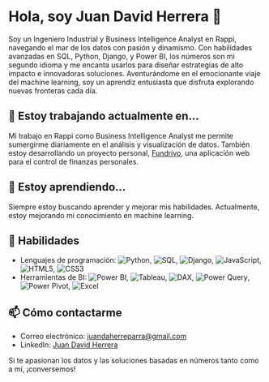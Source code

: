 # Hola, soy Juan David Herrera 👋

Soy un Ingeniero Industrial y Business Intelligence Analyst en Rappi, navegando el mar de los datos con pasión y dinamismo. Con habilidades avanzadas en SQL, Python, Django, y Power BI, los números son mi segundo idioma y me encanta usarlos para diseñar estrategias de alto impacto e innovadoras soluciones. Aventurándome en el emocionante viaje del machine learning, soy un aprendiz entusiasta que disfruta explorando nuevas fronteras cada día.

## 🔭 Estoy trabajando actualmente en...

Mi trabajo en Rappi como Business Intelligence Analyst me permite sumergirme diariamente en el análisis y visualización de datos. También estoy desarrollando un proyecto personal, [Fundrivo](https://github.com/juandaherrera/fundrivo), una aplicación web para el control de finanzas personales.

## 🌱 Estoy aprendiendo...

Siempre estoy buscando aprender y mejorar mis habilidades. Actualmente, estoy mejorando mi conocimiento en machine learning.

## 💼 Habilidades

- Lenguajes de programación: ![Python](https://img.shields.io/badge/-Python-3776AB?logo=python&logoColor=white), ![SQL](https://img.shields.io/badge/-SQL-4479A1?logo=sql&logoColor=white), ![Django](https://img.shields.io/badge/-Django-092E20?logo=django&logoColor=white), ![JavaScript](https://img.shields.io/badge/-JavaScript-F7DF1E?logo=javascript&logoColor=black), ![HTML5](https://img.shields.io/badge/-HTML5-E34F26?logo=html5&logoColor=white), ![CSS3](https://img.shields.io/badge/-CSS3-1572B6?logo=css3&logoColor=white)
- Herramientas de BI: ![Power BI](https://img.shields.io/badge/-PowerBI-F2C811?logo=power-bi&logoColor=black), ![Tableau](https://img.shields.io/badge/-Tableau-E97627?logo=tableau&logoColor=white), ![DAX](https://img.shields.io/badge/-DAX-FF8C00), ![Power Query](https://img.shields.io/badge/-PowerQuery-FF8C00), ![Power Pivot](https://img.shields.io/badge/-PowerPivot-FF8C00), ![Excel](https://img.shields.io/badge/-Excel-217346?logo=microsoft-excel&logoColor=white)

## 📫 Cómo contactarme

- Correo electrónico: [juandaherreparra@gmail.com](mailto:juandaherreparra@gmail.com)
- LinkedIn: [Juan David Herrera](https://www.linkedin.com/in/juan-david-herrera/)

Si te apasionan los datos y las soluciones basadas en números tanto como a mí, ¡conversemos!
